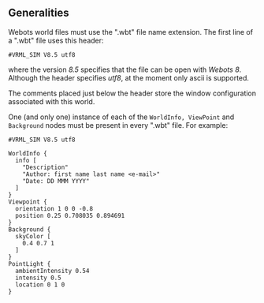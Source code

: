 ## Generalities

Webots world files must use the ".wbt" file name extension. The first line of a
".wbt" file uses this header:

```
#VRML_SIM V8.5 utf8
```

where the version *8.5* specifies that the file can be open with *Webots 8*.
Although the header specifies *utf8*, at the moment only ascii is supported.

The comments placed just below the header store the window configuration
associated with this world.

One (and only one) instance of each of the `WorldInfo, ViewPoint` and
`Background` nodes must be present in every ".wbt" file. For example:

```
#VRML_SIM V8.5 utf8

WorldInfo {
  info [
    "Description"
    "Author: first name last name <e-mail>"
    "Date: DD MMM YYYY"
  ]
}
Viewpoint {
  orientation 1 0 0 -0.8
  position 0.25 0.708035 0.894691
}
Background {
  skyColor [
    0.4 0.7 1
  ]
}
PointLight {
  ambientIntensity 0.54
  intensity 0.5
  location 0 1 0
}
```
